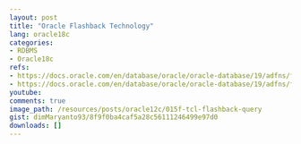 ```yaml
---
layout: post
title: "Oracle Flashback Technology"
lang: oracle18c
categories:
- RDBMS
- Oracle18c
refs: 
- https://docs.oracle.com/en/database/oracle/oracle-database/19/adfns/flashback.html#GUID-03D1CAAE-D940-444A-8771-B1BC636D105D
- https://docs.oracle.com/en/database/oracle/oracle-database/19/adfns/flashback.html#GUID-544C00A0-D4F5-4B32-BE2F-5332EDCDD039
youtube: 
comments: true
image_path: /resources/posts/oracle12c/015f-tcl-flashback-query
gist: dimMaryanto93/8f9f0ba4caf5a28c56111246499e97d0
downloads: []
---
```


